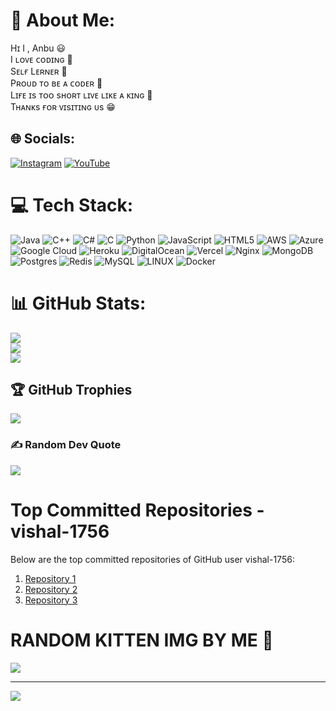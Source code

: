 # 💫 About Me:
 Hɪ I , Anbu 😃<br>I ʟᴏᴠᴇ ᴄᴏᴅɪɴɢ 💖<br>Sᴇʟғ Lᴇʀɴᴇʀ 🤫<br>Pʀᴏᴜᴅ ᴛᴏ ʙᴇ ᴀ ᴄᴏᴅᴇʀ 😤<br>Lɪғᴇ ɪs ᴛᴏᴏ sʜᴏʀᴛ ʟɪᴠᴇ ʟɪᴋᴇ ᴀ ᴋɪɴɢ 👑<br>Tʜᴀɴᴋs ғᴏʀ ᴠɪsɪᴛɪɴɢ ᴜs 😁


## 🌐 Socials:
[![Instagram](https://img.shields.io/badge/Instagram-%23E4405F.svg?logo=Instagram&logoColor=white)](https://instagram.com/vishal_borse199) [![YouTube](https://img.shields.io/badge/YouTube-%23FF0000.svg?logo=YouTube&logoColor=white)](https://youtube.com/@PYTHON_GOD546) 

# 💻 Tech Stack:
![Java](https://img.shields.io/badge/java-%23ED8B00.svg?style=for-the-badge&logo=java&logoColor=white) ![C++](https://img.shields.io/badge/c++-%2300599C.svg?style=for-the-badge&logo=c%2B%2B&logoColor=white) ![C#](https://img.shields.io/badge/c%23-%23239120.svg?style=for-the-badge&logo=c-sharp&logoColor=white) ![C](https://img.shields.io/badge/c-%2300599C.svg?style=for-the-badge&logo=c&logoColor=white) ![Python](https://img.shields.io/badge/python-3670A0?style=for-the-badge&logo=python&logoColor=ffdd54) ![JavaScript](https://img.shields.io/badge/javascript-%23323330.svg?style=for-the-badge&logo=javascript&logoColor=%23F7DF1E) ![HTML5](https://img.shields.io/badge/html5-%23E34F26.svg?style=for-the-badge&logo=html5&logoColor=white) ![AWS](https://img.shields.io/badge/AWS-%23FF9900.svg?style=for-the-badge&logo=amazon-aws&logoColor=white) ![Azure](https://img.shields.io/badge/azure-%230072C6.svg?style=for-the-badge&logo=azure-devops&logoColor=white) ![Google Cloud](https://img.shields.io/badge/Google%20Cloud-%234285F4.svg?style=for-the-badge&logo=google-cloud&logoColor=white) ![Heroku](https://img.shields.io/badge/heroku-%23430098.svg?style=for-the-badge&logo=heroku&logoColor=white) ![DigitalOcean](https://img.shields.io/badge/DigitalOcean-%230167ff.svg?style=for-the-badge&logo=digitalOcean&logoColor=white) ![Vercel](https://img.shields.io/badge/vercel-%23000000.svg?style=for-the-badge&logo=vercel&logoColor=white) ![Nginx](https://img.shields.io/badge/nginx-%23009639.svg?style=for-the-badge&logo=nginx&logoColor=white) ![MongoDB](https://img.shields.io/badge/MongoDB-%234ea94b.svg?style=for-the-badge&logo=mongodb&logoColor=white) ![Postgres](https://img.shields.io/badge/postgres-%23316192.svg?style=for-the-badge&logo=postgresql&logoColor=white) ![Redis](https://img.shields.io/badge/redis-%23DD0031.svg?style=for-the-badge&logo=redis&logoColor=white) ![MySQL](https://img.shields.io/badge/mysql-%2300f.svg?style=for-the-badge&logo=mysql&logoColor=white) ![LINUX](https://img.shields.io/badge/Linux-FCC624?style=for-the-badge&logo=linux&logoColor=black) ![Docker](https://img.shields.io/badge/docker-%230db7ed.svg?style=for-the-badge&logo=docker&logoColor=white)
# 📊 GitHub Stats:
![](https://github-readme-stats.vercel.app/api?username=vishal-1756&theme=blue-green&hide_border=false&include_all_commits=true&count_private=true)<br/>
![](https://github-readme-streak-stats.herokuapp.com/?user=vishal-1756&theme=blue-green&hide_border=false)<br/>
![](https://github-readme-stats.vercel.app/api/top-langs/?username=vishal-1756&theme=blue-green&hide_border=false&include_all_commits=true&count_private=true&layout=compact)

## 🏆 GitHub Trophies
![](https://github-profile-trophy.vercel.app/?username=vishal-1756&theme=dracula&no-frame=false&no-bg=true&margin-w=4)

### ✍️ Random Dev Quote
![](https://quotes-github-readme.vercel.app/api?type=horizontal&theme=radical)


# Top Committed Repositories - vishal-1756

Below are the top committed repositories of GitHub user vishal-1756:

1. [Repository 1](https://github.com/vishal-1756/repository-1)
2. [Repository 2](https://github.com/vishal-1756/repository-2)
3. [Repository 3](https://github.com/vishal-1756/repository-3)


# RANDOM KITTEN IMG BY ME 💖

<img src="http://placekitten.com/200/300">



---
[![](https://visitcount.itsvg.in/api?id=vishal-1756&icon=9&color=5)](https://visitcount.itsvg.in)

<!-- Proudly created with GPRM ( https://gprm.itsvg.in ) -->
